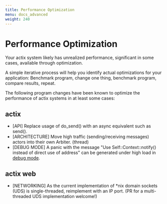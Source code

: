 ```yaml
---
title: Performance Optimization
menu: docs_advanced
weight: 240
---
```


# Performance Optimization

Your actix system likely has unrealized performance, significant in some cases, available through optimization.

A simple iterative process will help you identify actual optimizations for your application: Benchmark program, change one thing, benchmark program, compare results, repeat.

The following program changes have been known to optimize the performance of actix systems in at least some cases:

## actix
* [API] Replace usage of do_send() with an async equivalent such as send().
* [ARCHITECTURE] Move high traffic (sending/receiving messages) actors into their own Arbiter. (thread)
* [DEBUG MODE] A panic with the message "Use Self::Context::notify() instead of direct use of address" can be generated under high load in [debug mode](https://github.com/actix/actix/blob/f4319ae1946233e7054091b281b95c6fa08081c1/src/mailbox.rs#L103).

## actix web
* [NETWORKING] As the current implementation of *nix domain sockets (UDS) is single-threaded, reimplement with an IP port. (PR for a multi-threaded UDS implementation welcome!)
